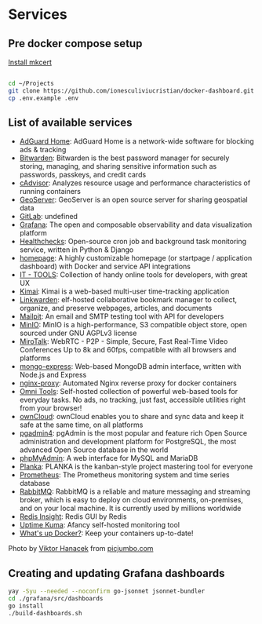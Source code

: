 <!-- markdownlint-disable MD033 -->

# Services

## Pre docker compose setup

[Install mkcert](https://github.com/FiloSottile/mkcert?tab=readme-ov-file#linux)

```bash

```

```bash
cd ~/Projects
git clone https://github.com/ionesculiviucristian/docker-dashboard.git
cp .env.example .env
```

## List of available services

- [AdGuard Home](https://adguardhome.localdev): AdGuard Home is a network-wide software for blocking ads & tracking [<i class="fa-brands fa-docker" title="Docker Hub"></i>](https://hub.docker.com/r/adguard/adguardhome) [<i class="fa fa-file-code" title="Dockerfile"></i>](https://github.com/AdguardTeam/AdGuardHome/blob/master/docker/Dockerfile)
- [Bitwarden](https://bitwarden.localdev): Bitwarden is the best password manager for securely storing, managing, and sharing sensitive information such as passwords, passkeys, and credit cards [<i class="fa-brands fa-docker" title="Docker Hub"></i>](https://github.com/bitwarden/self-host/pkgs/container/self-host) [<i class="fa fa-file-code" title="Dockerfile"></i>](https://github.com/bitwarden/self-host/blob/main/docker-unified/Dockerfile)
- [cAdvisor](https://cadvisor.localdev): Analyzes resource usage and performance characteristics of running containers [<i class="fa-brands fa-docker" title="Docker Hub"></i>](https://hub.docker.com/r/google/cadvisor) [<i class="fa fa-file-code" title="Dockerfile"></i>](https://github.com/google/cadvisor/blob/master/deploy/Dockerfile)
- [GeoServer](https://geoserver.localdev): GeoServer is an open source server for sharing geospatial data [<i class="fa-brands fa-docker" title="Docker Hub"></i>](https://docker.osgeo.org/#browse/browse:geoserver-docker) [<i class="fa fa-file-code" title="Dockerfile"></i>](https://github.com/geoserver/docker/blob/master/Dockerfile)
- [GitLab](https://gitlab.localdev): undefined [<i class="fa-brands fa-docker" title="Docker Hub"></i>](https://hub.docker.com/r/gitlab/gitlab-ce) [<i class="fa fa-file-code" title="Dockerfile"></i>](https://gitlab.com/gitlab-org/gitlab/-/blob/master/Dockerfile.assets)
- [Grafana](https://grafana.localdev): The open and composable observability and data visualization platform [<i class="fa-brands fa-docker" title="Docker Hub"></i>](https://hub.docker.com/r/grafana/grafana) [<i class="fa fa-file-code" title="Dockerfile"></i>](https://github.com/grafana/grafana/blob/main/Dockerfile)
- [Healthchecks](https://healthchecks.localdev): Open-source cron job and background task monitoring service, written in Python & Django [<i class="fa-brands fa-docker" title="Docker Hub"></i>](https://hub.docker.com/r/healthchecks/healthchecks) [<i class="fa fa-file-code" title="Dockerfile"></i>](https://github.com/healthchecks/healthchecks/blob/master/docker/Dockerfile)
- [homepage](https://homepage.localdev): A highly customizable homepage (or startpage / application dashboard) with Docker and service API integrations [<i class="fa-brands fa-docker" title="Docker Hub"></i>](https://hub.docker.com/r/gethomepage/homepage) [<i class="fa fa-file-code" title="Dockerfile"></i>](https://github.com/gethomepage/homepage/blob/dev/Dockerfile)
- [IT - TOOLS](https://it-tools.localdev): Collection of handy online tools for developers, with great UX [<i class="fa-brands fa-docker" title="Docker Hub"></i>](https://hub.docker.com/r/corentinth/it-tools) [<i class="fa fa-file-code" title="Dockerfile"></i>](https://github.com/CorentinTh/it-tools/blob/main/Dockerfile)
- [Kimai](https://kimai.localdev): Kimai is a web-based multi-user time-tracking application [<i class="fa-brands fa-docker" title="Docker Hub"></i>](https://hub.docker.com/r/kimai/kimai2) [<i class="fa fa-file-code" title="Dockerfile"></i>](https://github.com/kimai/kimai/blob/main/Dockerfile)
- [Linkwarden](https://linkwarden.localdev): elf-hosted collaborative bookmark manager to collect, organize, and preserve webpages, articles, and documents [<i class="fa-brands fa-docker" title="Docker Hub"></i>](https://github.com/linkwarden/linkwarden/pkgs/container/linkwarden) [<i class="fa fa-file-code" title="Dockerfile"></i>](https://github.com/linkwarden/linkwarden/blob/main/Dockerfile)
- [Mailpit](https://mailpit.localdev): An email and SMTP testing tool with API for developers [<i class="fa-brands fa-docker" title="Docker Hub"></i>](https://hub.docker.com/r/axllent/mailpit) [<i class="fa fa-file-code" title="Dockerfile"></i>](https://github.com/axllent/mailpit/blob/master/Dockerfile)
- [MinIO](https://minio.localdev): MinIO is a high-performance, S3 compatible object store, open sourced under GNU AGPLv3 license [<i class="fa-brands fa-docker" title="Docker Hub"></i>](https://hub.docker.com/r/minio/minio) [<i class="fa fa-file-code" title="Dockerfile"></i>](https://github.com/minio/minio/blob/master/Dockerfile)
- [MiroTalk](https://mirotalk.localdev): WebRTC - P2P - Simple, Secure, Fast Real-Time Video Conferences Up to 8k and 60fps, compatible with all browsers and platforms [<i class="fa-brands fa-docker" title="Docker Hub"></i>](https://hub.docker.com/r/mirotalk/p2p) [<i class="fa fa-file-code" title="Dockerfile"></i>](https://github.com/miroslavpejic85/mirotalk/blob/master/Dockerfile)
- [mongo-express](https://mongo-express.localdev): Web-based MongoDB admin interface, written with Node.js and Express [<i class="fa-brands fa-docker" title="Docker Hub"></i>](https://hub.docker.com/_/mongo-express) [<i class="fa fa-file-code" title="Dockerfile"></i>](https://github.com/mongo-express/mongo-express/blob/master/Dockerfile)
- [nginx-proxy](https://adguardhome.localdev): Automated Nginx reverse proxy for docker containers [<i class="fa-brands fa-docker" title="Docker Hub"></i>](https://hub.docker.com/r/jwilder/nginx-proxy) [<i class="fa fa-file-code" title="Dockerfile"></i>](https://github.com/nginx-proxy/nginx-proxy/blob/main/Dockerfile.debian)
- [Omni Tools](https://omni-tools.localdev): Self-hosted collection of powerful web-based tools for everyday tasks. No ads, no tracking, just fast, accessible utilities right from your browser! [<i class="fa-brands fa-docker" title="Docker Hub"></i>](https://hub.docker.com/r/iib0011/omni-tools) [<i class="fa fa-file-code" title="Dockerfile"></i>](https://github.com/iib0011/omni-tools/blob/main/Dockerfile)
- [ownCloud](https://owncloud.localdev): ownCloud enables you to share and sync data and keep it safe at the same time, on all platforms [<i class="fa-brands fa-docker" title="Docker Hub"></i>](https://hub.docker.com/r/owncloud/server) [<i class="fa fa-file-code" title="Dockerfile"></i>](https://github.com/owncloud-docker/server/blob/master/v20.04/Dockerfile.multiarch)
- [pgadmin4](https://pgadmin4.localdev): pgAdmin is the most popular and feature rich Open Source administration and development platform for PostgreSQL, the most advanced Open Source database in the world [<i class="fa-brands fa-docker" title="Docker Hub"></i>](https://hub.docker.com/r/dpage/pgadmin4) [<i class="fa fa-file-code" title="Dockerfile"></i>](https://github.com/pgadmin-org/pgadmin4/blob/master/Dockerfile)
- [phpMyAdmin](https://phpmyadmin.localdev): A web interface for MySQL and MariaDB [<i class="fa-brands fa-docker" title="Docker Hub"></i>](https://hub.docker.com/_/phpmyadmin) [<i class="fa fa-file-code" title="Dockerfile"></i>](https://github.com/phpmyadmin/docker/blob/master/apache/Dockerfile)
- [Planka](https://planka.localdev): PLANKA is the kanban-style project mastering tool for everyone [<i class="fa-brands fa-docker" title="Docker Hub"></i>](https://github.com/plankanban/planka/pkgs/container/planka) [<i class="fa fa-file-code" title="Dockerfile"></i>](https://github.com/plankanban/planka/blob/master/Dockerfile)
- [Prometheus](https://prometheus.localdev): The Prometheus monitoring system and time series database [<i class="fa-brands fa-docker" title="Docker Hub"></i>](https://hub.docker.com/r/prom/prometheus) [<i class="fa fa-file-code" title="Dockerfile"></i>](https://github.com/prometheus/prometheus/blob/main/Dockerfile)
- [RabbitMQ](https://rabbitmq.localdev): RabbitMQ is a reliable and mature messaging and streaming broker, which is easy to deploy on cloud environments, on-premises, and on your local machine. It is currently used by millions worldwide [<i class="fa-brands fa-docker" title="Docker Hub"></i>](https://hub.docker.com/_/rabbitmq) [<i class="fa fa-file-code" title="Dockerfile"></i>](https://github.com/docker-library/rabbitmq/blob/master/4.0/alpine/Dockerfile)
- [Redis Insight](https://redisinsight.localdev): Redis GUI by Redis [<i class="fa-brands fa-docker" title="Docker Hub"></i>](https://hub.docker.com/r/redis/redisinsight) [<i class="fa fa-file-code" title="Dockerfile"></i>](https://github.com/RedisInsight/RedisInsight/blob/main/Dockerfile)
- [Uptime Kuma](https://uptime-kuma.localdev):  Afancy self-hosted monitoring tool [<i class="fa-brands fa-docker" title="Docker Hub"></i>](https://hub.docker.com/r/louislam/uptime-kuma) [<i class="fa fa-file-code" title="Dockerfile"></i>](https://github.com/louislam/uptime-kuma/blob/master/docker/dockerfile)
- [What's up Docker?](https://whatsupdocker.localdev): Keep your containers up-to-date! [<i class="fa-brands fa-docker" title="Docker Hub"></i>](https://hub.docker.com/r/getwud/wud) [<i class="fa fa-file-code" title="Dockerfile"></i>](https://github.com/getwud/wud/blob/main/Dockerfile)

<link rel="stylesheet" href="https://cdnjs.cloudflare.com/ajax/libs/font-awesome/6.7.2/css/all.min.css" integrity="sha512-Evv84Mr4kqVGRNSgIGL/F/aIDqQb7xQ2vcrdIwxfjThSH8CSR7PBEakCr51Ck+w+/U6swU2Im1vVX0SVk9ABhg==" crossorigin="anonymous" referrerpolicy="no-referrer" />

Photo by [Viktor Hanacek](https://picjumbo.com/author/viktorhanacek/) from [picjumbo.com](picjumbo.com)

## Creating and updating Grafana dashboards

```bash
yay -Syu --needed --noconfirm go-jsonnet jsonnet-bundler
cd ./grafana/src/dashboards
go install
./build-dashboards.sh
```
